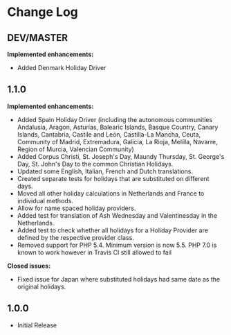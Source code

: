 # Change Log


## DEV/MASTER

**Implemented enhancements:**

- Added Denmark Holiday Driver


## 1.1.0

**Implemented enhancements:**

- Added Spain Holiday Driver (including the autonomous communities Andalusia, Aragon, Asturias, Balearic Islands, 
    Basque Country, Canary Islands, Cantabria, Castile and León, Castilla-La Mancha, Ceuta, Community of Madrid, 
    Extremadura, Galicia, La Rioja, Melilla, Navarre, Region of Murcia, Valencian Community)
- Added Corpus Christi, St. Joseph's Day, Maundy Thursday, St. George's Day, St. John's Day to the common Christian 
  Holidays.
- Updated some English, Italian, French and Dutch translations. 
- Created separate tests for holidays that are substituted on different days.
- Moved all other holiday calculations in Netherlands and France to individual methods.
- Allow for name spaced holiday providers.
- Added test for translation of Ash Wednesday and Valentinesday in the Netherlands.
- Added test to check whether all holidays for a Holiday Provider are defined by the respective provider class.
- Removed support for PHP 5.4. Minimum version is now 5.5. PHP 7.0 is known to work however in Travis CI still allowed
  to fail

**Closed issues:**

- Fixed issue for Japan where substituted holidays had same date as the original holidays.

## 1.0.0

- Initial Release